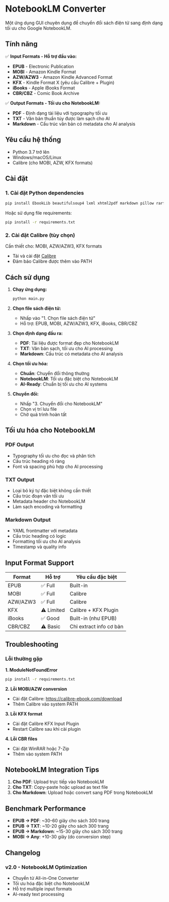 # NotebookLM Converter

Một ứng dụng GUI chuyên dụng để chuyển đổi sách điện tử sang định dạng tối ưu cho Google NotebookLM.

## Tính năng

✅ **Input Formats - Hỗ trợ đầu vào:**
- **EPUB** - Electronic Publication
- **MOBI** - Amazon Kindle Format
- **AZW/AZW3** - Amazon Kindle Advanced Format
- **KFX** - Kindle Format X (yêu cầu Calibre + Plugin)
- **iBooks** - Apple iBooks Format
- **CBR/CBZ** - Comic Book Archive

✅ **Output Formats - Tối ưu cho NotebookLM:**
- **PDF** - Định dạng tài liệu với typography tối ưu
- **TXT** - Văn bản thuần túy được làm sạch cho AI
- **Markdown** - Cấu trúc văn bản có metadata cho AI analysis

## Yêu cầu hệ thống

- Python 3.7 trở lên
- Windows/macOS/Linux
- Calibre (cho MOBI, AZW, KFX formats)

## Cài đặt

### 1. Cài đặt Python dependencies

```bash
pip install EbookLib beautifulsoup4 lxml xhtml2pdf markdown pillow rarfile
```

Hoặc sử dụng file requirements:
```bash
pip install -r requirements.txt
```

### 2. Cài đặt Calibre (tùy chọn)

Cần thiết cho: MOBI, AZW/AZW3, KFX formats
- Tải và cài đặt [Calibre](https://calibre-ebook.com/download)
- Đảm bảo Calibre được thêm vào PATH

## Cách sử dụng

1. **Chạy ứng dụng:**
   ```bash
   python main.py
   ```

2. **Chọn file sách điện tử:**
   - Nhấp vào "1. Chọn file sách điện tử"
   - Hỗ trợ: EPUB, MOBI, AZW/AZW3, KFX, iBooks, CBR/CBZ

3. **Chọn định dạng đầu ra:**
   - **PDF**: Tài liệu được format đẹp cho NotebookLM
   - **TXT**: Văn bản sạch, tối ưu cho AI processing
   - **Markdown**: Cấu trúc có metadata cho AI analysis

4. **Chọn tối ưu hóa:**
   - **Chuẩn**: Chuyển đổi thông thường
   - **NotebookLM**: Tối ưu đặc biệt cho NotebookLM
   - **AI-Ready**: Chuẩn bị tối ưu cho AI systems

5. **Chuyển đổi:**
   - Nhấp "3. Chuyển đổi cho NotebookLM"
   - Chọn vị trí lưu file
   - Chờ quá trình hoàn tất

## Tối ưu hóa cho NotebookLM

### PDF Output
- Typography tối ưu cho đọc và phân tích
- Cấu trúc heading rõ ràng
- Font và spacing phù hợp cho AI processing

### TXT Output
- Loại bỏ ký tự đặc biệt không cần thiết
- Cấu trúc đoạn văn tối ưu
- Metadata header cho NotebookLM
- Làm sạch encoding và formatting

### Markdown Output
- YAML frontmatter với metadata
- Cấu trúc heading có logic
- Formatting tối ưu cho AI analysis
- Timestamp và quality info

## Input Format Support

| Format | Hỗ trợ | Yêu cầu đặc biệt |
|--------|--------|------------------|
| EPUB | ✅ Full | Built-in |
| MOBI | ✅ Full | Calibre |
| AZW/AZW3 | ✅ Full | Calibre |
| KFX | ⚠️ Limited | Calibre + KFX Plugin |
| iBooks | ✅ Good | Built-in (như EPUB) |
| CBR/CBZ | ⚠️ Basic | Chỉ extract info cơ bản |

## Troubleshooting

### Lỗi thường gặp

**1. ModuleNotFoundError**
```bash
pip install -r requirements.txt
```

**2. Lỗi MOBI/AZW conversion**
- Cài đặt Calibre: https://calibre-ebook.com/download
- Thêm Calibre vào system PATH

**3. Lỗi KFX format**
- Cài đặt Calibre KFX Input Plugin
- Restart Calibre sau khi cài plugin

**4. Lỗi CBR files**
- Cài đặt WinRAR hoặc 7-Zip
- Thêm vào system PATH

## NotebookLM Integration Tips

1. **Cho PDF**: Upload trực tiếp vào NotebookLM
2. **Cho TXT**: Copy-paste hoặc upload as text file
3. **Cho Markdown**: Upload hoặc convert sang PDF trong NotebookLM

## Benchmark Performance

- **EPUB → PDF**: ~30-60 giây cho sách 300 trang
- **EPUB → TXT**: ~10-20 giây cho sách 300 trang  
- **EPUB → Markdown**: ~15-30 giây cho sách 300 trang
- **MOBI → Any**: +10-30 giây (do conversion step)

## Changelog

### v2.0 - NotebookLM Optimization
- Chuyển từ All-in-One Converter
- Tối ưu hóa đặc biệt cho NotebookLM
- Hỗ trợ multiple input formats
- AI-ready text processing
